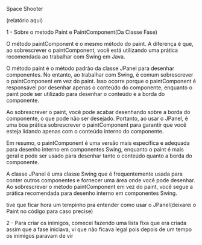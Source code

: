 Space Shooter

(relatório aqui)


1 - Sobre o metodo Paint e PaintComponent(Da Classe Fase)

O método paintComponent é o mesmo método do paint. A diferença é que, ao sobrescrever o paintComponent, você está utilizando uma prática recomendada ao trabalhar com Swing em Java.

O método paint é o método padrão da classe JPanel para desenhar componentes. No entanto, ao trabalhar com Swing, é comum sobrescrever o paintComponent em vez do paint. Isso ocorre porque o paintComponent é responsável por desenhar apenas o conteúdo do componente, enquanto o paint pode ser utilizado para desenhar o conteúdo e a borda do componente.

Ao sobrescrever o paint, você pode acabar desenhando sobre a borda do componente, o que pode não ser desejado. Portanto, ao usar o JPanel, é uma boa prática sobrescrever o paintComponent para garantir que você esteja lidando apenas com o conteúdo interno do componente.

Em resumo, o paintComponent é uma versão mais específica e adequada para desenho interno em componentes Swing, enquanto o paint é mais geral e pode ser usado para desenhar tanto o conteúdo quanto a borda do componente.


A classe JPanel é uma classe Swing que é frequentemente usada para conter outros componentes e fornecer uma área onde você pode desenhar. Ao sobrescrever o método paintComponent em vez do paint, você segue a prática recomendada para desenho interno em componentes Swing.


tive que ficar hora um tempinho pra entender como usar o JPanel(deixarei o Paint no código para caso precise)



2 - Para criar os inimigos, comecei fazendo uma lista fixa que era criada assim que a fase iniciava, vi que não ficava legal pois depois de um tempo os inimigos paravam de vir